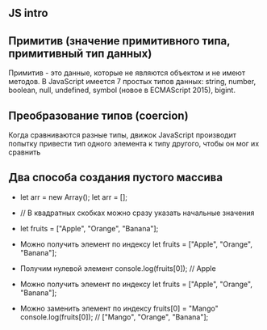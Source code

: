 ## JS intro

## Примитив (значение примитивного типа, примитивный тип данных)
Примитив - это данные, которые не являются объектом и не имеют методов. В JavaScript имеется 7 простых типов данных: string, number, boolean, null, undefined, symbol (новое в ECMAScript 2015), bigint.

##  Преобразование типов (coercion)
Когда сравниваются разные типы, движок JavaScript производит попытку привести тип одного элемента к типу другого, чтобы он мог их сравнить

## Два способа создания пустого массива
  -  let arr = new Array();
   let arr = [];
   - // В квадратных скобках можно сразу указать начальные значения
   - let fruits = ["Apple", "Orange", "Banana"];

- Можно получить элемент по индексу
let fruits = ["Apple", "Orange", "Banana"];
- Получим нулевой элемент
console.log(fruits[0]); // Apple

- Можно получить элемент по индексу
let fruits = ["Apple", "Orange", "Banana"];
-  Можно заменить элемент по индексу
fruits[0] = "Mango"
console.log(fruits[0]); // ["Mango", "Orange", "Banana"];
